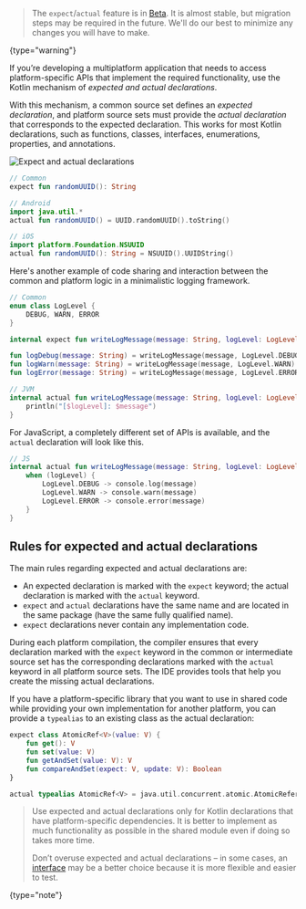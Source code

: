 [//]: # (title: Connect to platform-specific APIs)

> The `expect`/`actual` feature is in [Beta](components-stability.md). It is almost stable, but migration steps may be required in the future.
> We'll do our best to minimize any changes you will have to make.
>
{type="warning"}

If you’re developing a multiplatform application that needs to access platform-specific APIs that implement the required 
functionality, use the Kotlin mechanism of _expected and actual declarations_.

With this mechanism, a common source set defines an _expected declaration_, and platform source sets must provide the 
_actual declaration_ that corresponds to the expected declaration. This works for most Kotlin declarations, such as 
functions, classes, interfaces, enumerations, properties, and annotations.

![Expect and actual declarations](expect-actual.png)

```kotlin
// Common
expect fun randomUUID(): String
```

```kotlin
// Android
import java.util.*
actual fun randomUUID() = UUID.randomUUID().toString()
```

```kotlin
// iOS
import platform.Foundation.NSUUID
actual fun randomUUID(): String = NSUUID().UUIDString()
```

Here's another example of code sharing and interaction between the common and platform logic in a minimalistic 
logging framework. 

```kotlin
// Common
enum class LogLevel {
    DEBUG, WARN, ERROR
}

internal expect fun writeLogMessage(message: String, logLevel: LogLevel) 

fun logDebug(message: String) = writeLogMessage(message, LogLevel.DEBUG)
fun logWarn(message: String) = writeLogMessage(message, LogLevel.WARN)
fun logError(message: String) = writeLogMessage(message, LogLevel.ERROR)
```

```kotlin
// JVM
internal actual fun writeLogMessage(message: String, logLevel: LogLevel) {
    println("[$logLevel]: $message")
}
```

For JavaScript, a completely different set of APIs is available, and the `actual` declaration will look like this.

```kotlin
// JS
internal actual fun writeLogMessage(message: String, logLevel: LogLevel) {
    when (logLevel) {
        LogLevel.DEBUG -> console.log(message)
        LogLevel.WARN -> console.warn(message)
        LogLevel.ERROR -> console.error(message)
    }
}
```

## Rules for expected and actual declarations

The main rules regarding expected and actual declarations are:
* An expected declaration is marked with the `expect` keyword; the actual declaration is marked with the `actual` keyword.
* `expect` and `actual` declarations have the same name and are located in the same package (have the same fully qualified name).
* `expect` declarations never contain any implementation code.

During each platform compilation, the compiler ensures that every declaration marked with the `expect` keyword in the common 
or intermediate source set has the corresponding declarations marked with the `actual` keyword in all platform source sets. 
The IDE provides tools that help you create the missing actual declarations.

If you have a platform-specific library that you want to use in shared code while providing your own implementation for 
another platform, you can provide a `typealias` to an existing class as the actual declaration:

```kotlin
expect class AtomicRef<V>(value: V) {
    fun get(): V
    fun set(value: V)
    fun getAndSet(value: V): V
    fun compareAndSet(expect: V, update: V): Boolean
}
```

```kotlin
actual typealias AtomicRef<V> = java.util.concurrent.atomic.AtomicReference<V>
```

> Use expected and actual declarations only for Kotlin declarations that have platform-specific 
> dependencies. It is better to implement as much functionality as possible in the shared module even if doing so takes 
> more time.
> 
> Don’t overuse expected and actual declarations – in some cases, an [interface](interfaces.md) may be a better choice 
> because it is more flexible and easier to test.
>
{type="note"}
